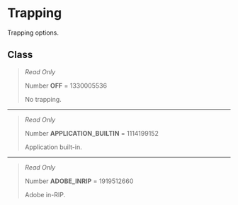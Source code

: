 # Trapping
Trapping options.

## Class
> *Read Only* 
> 
> Number **OFF** = 1330005536
> 
> No trapping.
*** 
> *Read Only* 
> 
> Number **APPLICATION_BUILTIN** = 1114199152
> 
> Application built-in.
*** 
> *Read Only* 
> 
> Number **ADOBE_INRIP** = 1919512660
> 
> Adobe in-RIP.

